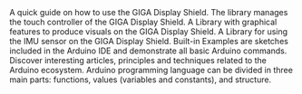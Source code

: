 <EssentialsColumn title="First Steps">
    <EssentialElement title="Quickstart Guide" type="getting-started" link="/tutorials/giga-display-shield/basic-draw">
        A quick guide on how to use the GIGA Display Shield.
    </EssentialElement>

</EssentialsColumn>

<EssentialsColumn title="Suggested Libraries">

<EssentialElement link="https://github.com/arduino-libraries/Arduino_GigaDisplayTouch/" title="Arduino_GigaDisplayTouch" type="library">
    The library manages the touch controller of the GIGA Display Shield.
</EssentialElement>
    
<EssentialElement link="https://github.com/arduino-libraries/ArduinoGraphics" title="Arduino Graphics" type="library">
    A Library with graphical features to produce visuals on the GIGA Display Shield.
</EssentialElement>

<EssentialElement link="https://github.com/arduino-libraries/Arduino_BMI270_BMM150" title="Arduino_BMI270_BMM150.h" type="library">
    A Library for using the IMU sensor on the GIGA Display Shield.
</EssentialElement>



</EssentialsColumn>

<EssentialsColumn title="Arduino Basics">
    <EssentialElement link="https://www.arduino.cc/en/Tutorial/BuiltInExamples" title="Built-in Examples" type="resource">
        Built-in Examples are sketches included in the Arduino IDE and demonstrate all basic Arduino commands. 
    </EssentialElement>
    <EssentialElement link="/learn" title="Learn" type="resource">
        Discover interesting articles, principles and techniques related to the Arduino ecosystem.
    </EssentialElement>
    <EssentialElement link="https://www.arduino.cc/reference/en/" title="Language Reference" type="resource">
        Arduino programming language can be divided in three main parts: functions, values (variables and constants), and structure.
    </EssentialElement>
</EssentialsColumn>